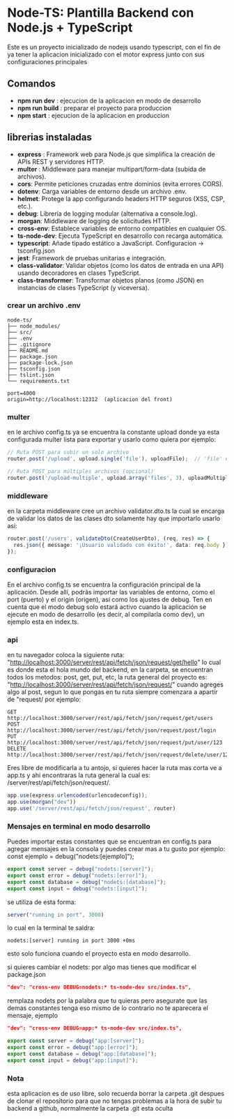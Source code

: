 # Node-TS: Plantilla Backend con Node.js + TypeScript

Este  es un proyecto inicializado de nodejs usando typescript, con el fin de
ya tener la aplicacion inicializado con el motor express junto con sus configuraciones principales

## Comandos

- **npm run dev** : ejecucion de la aplicacion en modo de desarrollo
- **npm run build** : preparar el proyecto para produccion
- **npm start** : ejecucion de la aplicacion en produccion

## librerias instaladas

- **express** : Framework web para Node.js que simplifica la creación de APIs REST y servidores HTTP.
- **multer** : Middleware para manejar multipart/form-data (subida de archivos).
- **cors**: Permite peticiones cruzadas entre dominios (evita errores CORS).
- **dotenv**: Carga variables de entorno desde un archivo .env.
- **helmet**: Protege la app configurando headers HTTP seguros (XSS, CSP, etc.).
- **debug**:  Librería de logging modular (alternativa a console.log).
- **morgan**: Middleware de logging de solicitudes HTTP.
- **cross-env**: Establece variables de entorno compatibles en cualquier OS.
- **ts-node-dev**: Ejecuta TypeScript en desarrollo con recarga automática.
- **typescript**: Añade tipado estático a JavaScript. Configuracion -> tsconfig.json
- **jest**: Framework de pruebas unitarias e integración.
- **class-validator**: Validar objetos (como los datos de entrada en una API) usando decoradores en clases TypeScript.
- **class-transformer**: Transformar objetos planos (como JSON) en instancias de clases TypeScript (y viceversa).

### crear un archivo .env

```repositorio
node-ts/
├── node_modules/       
├── src/ 
├── .env                     
├── .gitignore   
├── README.md                 
├── package.json  
├── package-lock.json
├── tsconfig.json
├── tslint.json    
└── requirements.txt         
```

```.env  
port=4000  
origin=http://localhost:12312  (aplicacion del front)
```

### multer

en le archivo config.ts ya se encuentra la constante upload donde ya esta configurada multer lista para exportar
y usarlo como quiera por ejemplo:

```post.route.ts
// Ruta POST para subir un solo archivo
router.post('/upload', upload.single('file'), uploadFile);  // 'file' es el nombre del campo en el form-data

// Ruta POST para múltiples archivos (opcional)
router.post('/upload-multiple', upload.array('files', 3), uploadMultipleFiles);
```

### middleware

en la carpeta middleware cree un archivo validator.dto.ts la cual se encarga de validar los datos de las clases dto
solamente hay que importarlo usarlo asi:

```post.route.ts
router.post('/users', validateDto(CreateUserDto), (req, res) => {
  res.json({ message: '¡Usuario validado con éxito!', data: req.body });
});
```

### configuracion

En el archivo config.ts se encuentra la configuración principal de la aplicación. Desde allí, podrás importar las variables de entorno, como el port (puerto) y el origin (origen), así como los ajustes de debug. Ten en cuenta que el modo debug solo estará activo cuando la aplicación se ejecute en modo de desarrollo (es decir, al compilarla como dev), un ejemplo esta en index.ts.

### api

en tu navegador coloca la siguiente ruta: "<http://localhost:3000/server/rest/api/fetch/json/request/get/hello>" lo cual es donde esta el hola mundo del backend, en la carpeta, se encuentran todos los metodos: post, get, put, etc, la ruta general del proyecto es: "<http://localhost:3000/server/rest/api/fetch/json/request/>" cuando agreges algo al post, segun lo que pongas en tu ruta siempre comenzara a apartir de "request/ por ejemplo:

```http
GET    http://localhost:3000/server/rest/api/fetch/json/request/get/users
POST   http://localhost:3000/server/rest/api/fetch/json/request/post/login
PUT    http://localhost:3000/server/rest/api/fetch/json/request/put/user/123
DELETE http://localhost:3000/server/rest/api/fetch/json/request/delete/user/123
```

Eres libre de modificarla a tu antojo, si quieres hacer la ruta mas corta ve a app.ts y ahi encontraras la ruta general la cual es: /server/rest/api/fetch/json/request/.

```app.ts
app.use(express.urlencoded(urlencodeconfig));
app.use(morgan("dev"))
app.use('/server/rest/api/fetch/json/request', router)
```

### Mensajes en terminal en modo desarrollo

Puedes importar estas constantes que se encuentran en config.ts para agregar mensajes en la consola y puedes crear mas a tu gusto por ejemplo: const ejemplo = debug("nodets:[ejemplo]");

```config.ts
export const server = debug("nodets:[server]");
export const error = debug("nodets:[error]");
export const database = debug("nodets:[database]");
export const input = debug("nodets:[input]");
```

se utiliza de esta forma:

```index.ts
server("running in port", 3000)
```

lo cual en la terminal te saldra:

```terminal
nodets:[server] running in port 3000 +0ms
```

esto solo funciona cuando el proyecto esta en modo desarrollo.

si quieres cambiar el nodets: por algo mas tienes que modificar el package.json

```package.json
"dev": "cross-env DEBUG=nodets:* ts-node-dev src/index.ts",
```

remplaza nodets por la palabra que tu quieras pero asegurate que las demas constantes tenga eso mismo de lo contrario
no te aparecera el mensaje, ejemplo

```package.json
"dev": "cross-env DEBUG=app:* ts-node-dev src/index.ts",
```

```config.ts
export const server = debug("app:[server]");
export const error = debug("app:[error]");
export const database = debug("app:[database]");
export const input = debug("app:[input]");
```

### Nota

esta aplicacion es de uso libre, solo recuerda borrar la carpeta .git despues de clonar el repositorio para que no tengas problemas a la hora de subir tu backend a github, normalmente la carpeta .git esta oculta
